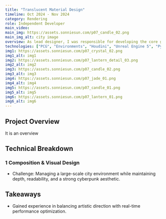 ```yaml
---
title: "Translucent Material Design"
timeline: Oct 2024 - Nov 2024
category: Rendering
role: Independent Developer
main_video: 
main_img: https://assets.sonniesun.com/p07_candle_02.png
main_img_alt: city image
overview: As lead designer, I was responsible for developing the core gameplay mechanics, quest design, character progression system, and overseeing the implementation of the open-world environment. The project involved a small team of 5 developers working over 6 months.
technologies: ["PCG", "Environments", "Houdini", "Unreal Engine 5", "Python"]
img1: https://assets.sonniesun.com/p07_crystal_02.png
img1_alt: img1
img2: https://assets.sonniesun.com/p07_lantern_detail_03.png
img2_alt: img2
img3: https://assets.sonniesun.com/p07_candle_02.png
img3_alt: img3
img4: https://assets.sonniesun.com/p07_jade_01.png
img4_alt: img4
img5: https://assets.sonniesun.com/p07_candle_01.png
img5_alt: img5
img6: https://assets.sonniesun.com/p07_lantern_01.png
img6_alt: img6
---
```


## Project Overview

It is an overview

## Technical Breakdown

### 1 Composition & Visual Design

- Challenge: Managing a large-scale city environment while maintaining depth, readability, and a strong cyberpunk aesthetic.

## Takeaways

- Gained experience in balancing artistic direction with real-time performance optimization.